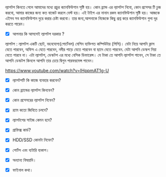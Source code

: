 ল্যাপটপ কিনতে গেলে আমাদের মধ্যে প্রচুর ক্যানফিউশান সৃষ্টি হয়। কোন ব্র্যান্ড এর ল্যাপটপ নিবো, কোন প্রসেসর টি চুজ করবো, আমার কাজের জন্য কত বাজেট করলে বেস্ট হয়। এই টাইপ এর নানান রকম ক্যানফিউশান
সৃষ্টি হয়। আজকে এইসব সব ক্যানফিউশান দুরে করার চেষ্টা করবো। তার জন্য,আপনাকে নিজেকে কিছু প্রশ্ন করে ক্যানফিউশান গুলা দূর করতে পারেন।

- [x] আপনার কি আসলেই ল্যাপটপ দরকার ?

ল্যাপটপ : ল্যাপটপ একটি ছোট, বহনযোগ্য(পোর্টেবল) মেশিন ব্যক্তিগত কম্পিউটার (পিসি)। যেটা নিয়ে আপনি ক্লাস যেতে পারবেন, অফিস এ যেতে পারবেন, নদীর পাড়ে যেতে পারবেন বা ছাদে যেতে পারবেন. যেটা
আপনি ডেস্কপ নিয়া যেতে পারবে না। এটা ল্যাপটপ, ডেস্কটপ এর মধ্যে বেসিক ডিফারেন্স। যে টাকা তে আপনি ল্যাপটপ পাবেন, সে টাকা তে আপনি ডেস্কটপ কিনলে আপনি তার চেয়ে দ্বিগুন পারফরমেন্স পাবেন।

https://www.youtube.com/watch?v=IHppmAT1g-U

- [x] ল্যাপটপটি কি কাজে ব্যবহার করবেন?

- [x] কোন ব্র্যান্ডের ল্যাপটপ কিনবেন?

- [x] কোন প্রসেসরের ল্যাপটপ নিবেন?

- [x] র‍্যাম কতো জিবিতে চলবে?

- [x] ল্যাপটপের সাইজ কেমন হবে?

- [x] গ্রাফিক্স কার্ড?

- [x] HDD/SSD কোনটা নিবেন?

- [x] পোর্টস এবং ব্যটারি ব্যকাপ।

- [x] অন্যান্য বিষয়াদি।

- [x] ফাইনাল কথা।
